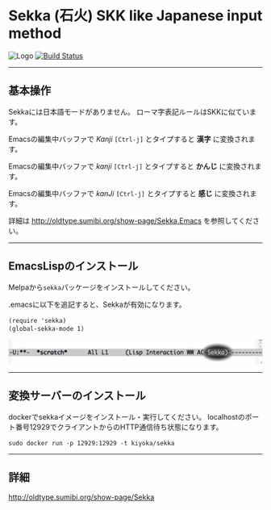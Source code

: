 # Sekka (石火) SKK like Japanese input method

![Logo](https://www.dropbox.com/s/eabcg33iqx5h7nw/iStock_000016378483XTiny.jpg?raw=1)  [![Build Status](https://travis-ci.org/kiyoka/sekka.svg?branch=master)](https://travis-ci.org/kiyoka/sekka)

----

## 基本操作

Sekkaには日本語モードがありません。
ローマ字表記ルールはSKKに似ています。

   Emacsの編集中バッファで _Kanji_ `[Ctrl-j]` とタイプすると **漢字** に変換されます。
   
   Emacsの編集中バッファで _kanji_ `[Ctrl-j]` とタイプすると **かんじ** に変換されます。
   
   Emacsの編集中バッファで _kanJi_ `[Ctrl-j]` とタイプすると **感じ** に変換されます。

詳細は <http://oldtype.sumibi.org/show-page/Sekka.Emacs> を参照してください。

----

## EmacsLispのインストール

Melpaから`sekka`パッケージをインストールしてください。

.emacsに以下を追記すると、Sekkaが有効になります。

    (require 'sekka)
    (global-sekka-mode 1)

![enabled]( ./doc/img/sekka.modeline.png )

----

## 変換サーバーのインストール

dockerでsekkaイメージをインストール・実行してください。
localhostのポート番号12929でクライアントからのHTTP通信待ち状態になります。

    sudo docker run -p 12929:12929 -t kiyoka/sekka

----

## 詳細
 <http://oldtype.sumibi.org/show-page/Sekka>

